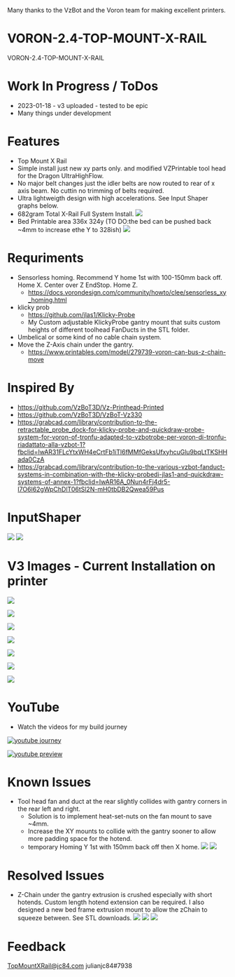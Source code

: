 Many thanks to the VzBot and the Voron team for making excellent printers.

# VORON-2.4-TOP-MOUNT-X-RAIL
VORON-2.4-TOP-MOUNT-X-RAIL

# Work In Progress / ToDos
- 2023-01-18 - v3 uploaded - tested to be epic
- Many things under development

# Features
- Top Mount X Rail
- Simple install just new xy parts only. and modified VZPrintable tool head for the Dragon UltraHighFlow.
- No major belt changes just the idler belts are now routed to rear of x axis beam. No cuttin no trimming of belts required.
- Ultra lightweigth design with high accelerations. See Input Shaper graphs below.
- 682gram Total X-Rail Full System Install.
 ![](images/v3/682g.png)
- Bed Printable area 336x 324y (TO DO:the bed can be pushed back ~4mm to increase ethe Y to 328ish)
 ![](images/336x324y.jpg)

# Requriments
- Sensorless homing. Recommend Y home 1st with 100-150mm back off. Home X. Center over Z EndStop. Home Z.
  - https://docs.vorondesign.com/community/howto/clee/sensorless_xy_homing.html
- klicky prob
  - https://github.com/jlas1/Klicky-Probe
  - My Custom adjustable KlickyProbe gantry mount that suits custom heights of different toolhead FanDucts in the STL folder.
- Umbelical or some kind of no cable chain system.
- Move the Z-Axis chain under the gantry.
  - https://www.printables.com/model/279739-voron-can-bus-z-chain-move

# Inspired By
- https://github.com/VzBoT3D/Vz-Printhead-Printed
- https://github.com/VzBoT3D/VzBoT-Vz330
- https://grabcad.com/library/contribution-to-the-retractable_probe_dock-for-klicky-probe-and-quickdraw-probe-system-for-voron-of-tronfu-adapted-to-vzbotrobe-per-voron-di-tronfu-riadattato-alla-vzbot-1?fbclid=IwAR31FLcYtxWH4eCrtFb1iTl6fMMfGeksUfxyhcuGlu9bqLtTKSHHada0CzA
- https://grabcad.com/library/contribution-to-the-various-vzbot-fanduct-systems-in-combination-with-the-klicky-probedi-jlas1-and-quickdraw-systems-of-annex-1?fbclid=IwAR16A_0Nun4rFj4dr5-l7O6l62gWpChDlT06tSl2N-mH0tbDB2Qwea59Pus

# InputShaper
![](images/input_shaper/x.png)
![](images/input_shaper/y.png) 

# V3 Images - Current Installation on printer

![](images/v3/l_front.png) 

![](images/v3/l_side.png) 

![](images/v3/l_iso.png) 

![](images/v3/v3iso.png) 

![](images/v3/v3iso.png) 

![](images/v3/v3back.png) 

![](images/v3/v3right.png) 

# YouTube

- Watch the videos for my build journey

[![youtube journey](https://img.youtube.com/vi/8w1qv4k_UrQ/0.jpg)](https://www.youtube.com/watch?v=8w1qv4k_UrQ)

[![youtube preview](https://img.youtube.com/vi/LdVHs1veAIQ/0.jpg)](https://www.youtube.com/watch?v=LdVHs1veAIQ)

# Known Issues
- Tool head fan and duct at the rear slightly collides with gantry corners in the rear left and right.
  - Solution is to implement heat-set-nuts on the fan mount to save ~4mm.
  - Increase the XY mounts to collide with the gantry sooner to allow more padding space for the hotend.
  - temporary Homing Y 1st with 150mm back off then X home.
![](images/issues/collide1.jpg)
![](images/issues/collide2.jpg)

# Resolved Issues
 - Z-Chain under the gantry extrusion is crushed especially with short hotends. Custom length hotend extension can be required. I also designed a new bed frame extrusion mount to allow the zChain to squeeze between. See STL downloads.
![](images/zchain/zchain3.png)
![](images/zchain/zchain2.png)
![](images/zchain/zchain1.jpg)

# Feedback
TopMountXRail@jc84.com
julianjc84#7938
